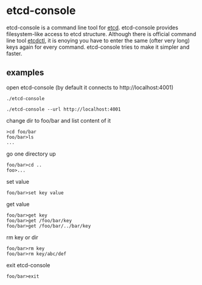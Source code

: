 # etcd-console

etcd-console is a command line tool for [etcd](https://github.com/coreos/etcd).
etcd-console provides filesystem-like access to etcd structure. 
Although there is official command line tool [etcdctl](https://github.com/coreos/etcd/tree/master/etcdctl), it is enoying you have to enter the same (ofter very long) keys again for every command. etcd-console tries to make it simpler and faster.

## examples
open etcd-console (by default it connects to http://localhost:4001)
<pre>
<code>./etcd-console</code>
</pre>
<pre>
<code>./etcd-console --url http://localhost:4001</code>
</pre>
change dir to foo/bar and list content of it
<pre>
<code>>cd foo/bar</code>
<code>foo/bar>ls</code>
<code>...</code>
</pre>
go one directory up
<pre>
<code>foo/bar>cd ..</code>
<code>foo>...</code>
</pre>
set value
<pre>
<code>foo/bar>set key value</code>
</pre>
get value
<pre>
<code>foo/bar>get key</code>
<code>foo/bar>get /foo/bar/key</code>
<code>foo/bar>get /foo/bar/../bar/key</code>
</pre>
rm key or dir
<pre>
<code>foo/bar>rm key</code>
<code>foo/bar>rm key/abc/def</code>
</pre>
exit etcd-console
<pre>
<code>foo/bar>exit</code>
</pre>

